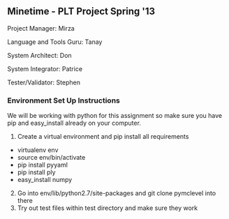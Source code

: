 ## Minetime - PLT Project Spring '13 ##

Project Manager:            Mirza

Language and Tools Guru:    Tanay

System Architect:           Don

System Integrator:          Patrice

Tester/Validator:           Stephen

### Environment Set Up Instructions ###

We will be working with python for this assignment so make sure you have pip and easy_install already on your computer.

1. Create a virtual environment and pip install all requirements
  * virtualenv env
  * source env/bin/activate
  * pip install pyyaml
  * pip install ply
  * easy_install numpy

2. Go into env/lib/python2.7/site-packages and git clone pymclevel into there
3. Try out test files within test directory and make sure they work
